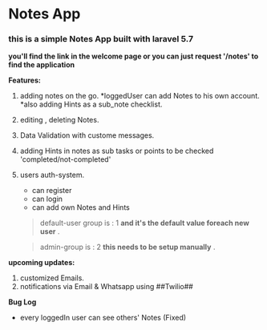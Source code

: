 # Notes App
### this is a simple Notes App built with laravel 5.7

__you'll find the link in the welcome page or you can just request '/notes' to find the application__

__Features:__
1. adding notes on the go.
	*loggedUser can add Notes to his own account.
	*also adding Hints as a sub_note checklist.
2. editing , deleting Notes.
3. Data Validation with custome messages.
4. adding Hints in notes as sub tasks or points to be checked 'completed/not-completed'
5. users auth-system.
	* can register
	* can login
	* can add own Notes and Hints
	> default-user group is : 1 __and it's the default value foreach new user__ .
	
	> admin-group is : 2 __this needs to be setup manually__ .

__upcoming updates:__
1. customized Emails.
2. notifications via Email & Whatsapp using ##Twilio##

__Bug Log__
* every loggedIn user can see others' Notes (Fixed)
